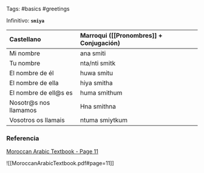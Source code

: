 Tags: #basics #greetings

Infinitivo: **`smiya`**

|    Castellano  |  Marroqui ([[Pronombres]] + Conjugación) |
|:-----|:-----|
| Mi nombre     |  ana smiti   |
| Tu nombre     |  nta/nti smitk   |
| El nombre de él     |   huwa smitu   |
| El nombre de ella     |   hiya smitha   |
| El nombre de ell@s es     |   huma smithum   |
| Nosotr@s nos llamamos     |  Hna smithna   |
| Vosotros os llamais     |  ntuma smiytkum   |


### Referencia

[Moroccan Arabic Textbook - Page 11](../Bibliografia/MoroccanArabicTextbook.pdf#page=11")


![[MoroccanArabicTextbook.pdf#page=11]]
